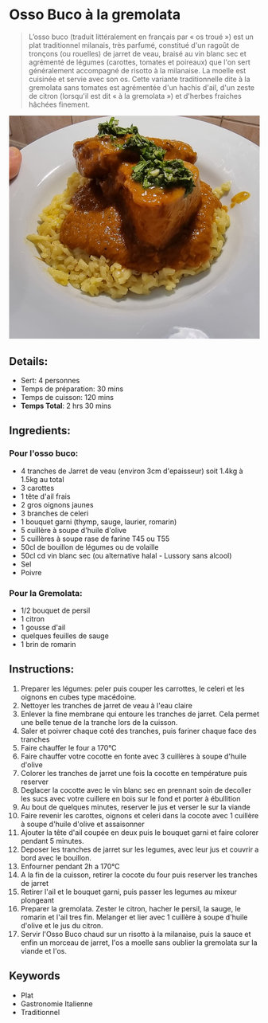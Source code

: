 # Osso Buco à la gremolata

> L’osso buco (traduit littéralement en français par « os troué ») est un plat traditionnel milanais, très parfumé, constitué d'un ragoût de tronçons (ou rouelles) de jarret de veau, braisé au vin blanc sec et agrémenté de légumes (carottes, tomates et poireaux) que l'on sert généralement accompagné de risotto à la milanaise. La moelle est cuisinée et servie avec son os.
> Cette variante traditionnelle dite à la gremolata sans tomates est agrémentée d'un hachis d'ail, d'un zeste de citron (lorsqu'il est dit « à la gremolata ») et d'herbes fraiches hâchées finement. 

![Osso Buco à la gremolata](https://github.com/anamorph/recettes/blob/main/photos/fr-plat-osso_buco_a_la_gremolata-01.jpg?raw=true)

## Details:
* Sert: 4 personnes
* Temps de préparation: 30 mins
* Temps de cuisson: 120 mins
* **Temps Total**: 2 hrs 30 mins

## Ingredients:
### Pour l'osso buco:
* 4 tranches de Jarret de veau (environ 3cm d'epaisseur) soit 1.4kg à 1.5kg au total
* 3 carottes
* 1 tête d'ail frais
* 2 gros oignons jaunes
* 3 branches de celeri
* 1 bouquet garni (thymp, sauge, laurier, romarin)
* 5 cuillère à soupe d'huile d'olive
* 5 cuillères à soupe rase de farine T45 ou T55
* 50cl de bouillon de légumes ou de volaille
* 50cl cd vin blanc sec (ou alternative halal - Lussory sans alcool)
* Sel
* Poivre

### Pour la Gremolata:
* 1/2 bouquet de persil
* 1 citron 
* 1 gousse d'ail
* quelques feuilles de sauge
* 1 brin de romarin


## Instructions:
1. Preparer les légumes: peler puis couper les carrottes, le celeri et les oignons en cubes type macédoine. 
1. Nettoyer les tranches de jarret de veau à l'eau claire
1. Enlever la fine membrane qui entoure les tranches de jarret. Cela permet une belle tenue de la tranche lors de la cuisson.
1. Saler et poivrer chaque coté des tranches, puis fariner chaque face des tranches
1. Faire chauffer le four a 170°C
1. Faire chauffer votre cocotte en fonte avec 3 cuillères à soupe d'huile d'olive
1. Colorer les tranches de jarret une fois la cocotte en température puis reserver
1. Deglacer la cocotte avec le vin blanc sec en prennant soin de decoller les sucs avec votre cuillere en bois sur le fond et porter à ébullition
1. Au bout de quelques minutes, reserver le jus et verser le sur la viande
1. Faire revenir les carottes, oignons et celeri dans la cocote avec 1 cuillère à soupe d'huile d'olive et assaisonner
1. Ajouter la tête d'ail coupée en deux puis le bouquet garni et faire colorer pendant 5 minutes.
1. Deposer les tranches de jarret sur les legumes, avec leur jus et couvrir a bord avec le bouillon.
1. Enfourner pendant 2h a 170°C
1. A la fin de la cuisson, retirer la cocote du four puis reserver les tranches de jarret
1. Retirer l'ail et le bouquet garni, puis passer les legumes au mixeur plongeant
1. Preparer la gremolata. Zester le citron, hacher le persil, la sauge, le romarin et l'ail tres fin. Melanger et lier avec 1 cuillère à soupe d'huile d'olive et le jus du citron.
1. Servir l'Osso Buco chaud sur un risotto à la milanaise, puis la sauce et enfin un morceau de jarret, l'os a moelle sans oublier la gremolata sur la viande et l'os.

## Keywords
* Plat
* Gastronomie Italienne
* Traditionnel